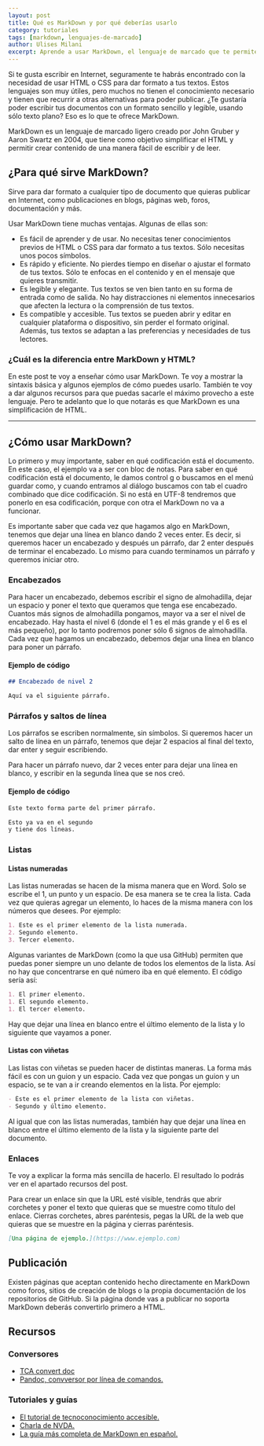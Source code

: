 ```yaml
---
layout: post
title: Qué es MarkDown y por qué deberías usarlo
category: tutoriales
tags: [markdown, lenguajes-de-marcado]
author: Ulises Milani
excerpt: Aprende a usar MarkDown, el lenguaje de marcado que te permite crear documentos HTML con un formato sencillo y legible, usando sólo texto plano.
---
```


Si te gusta escribir en Internet, seguramente te habrás encontrado con
la necesidad de usar HTML o CSS para dar formato a tus textos. Estos
lenguajes son muy útiles, pero muchos no tienen el conocimiento
necesario y tienen que recurrir a otras alternativas para poder
publicar. ¿Te gustaría poder escribir tus documentos con un formato
sencillo y legible, usando sólo texto plano? Eso es lo que te ofrece
MarkDown.

MarkDown es un lenguaje de marcado ligero creado por John Gruber y Aaron
Swartz en 2004, que tiene como objetivo simplificar el HTML y permitir
crear contenido de una manera fácil de escribir y de leer.

## ¿Para qué sirve MarkDown?

Sirve para dar formato a cualquier tipo de documento que quieras
publicar en Internet, como publicaciones en blogs, páginas web, foros, documentación y
más.

Usar MarkDown tiene muchas ventajas. Algunas de ellas son:

-   Es fácil de aprender y de usar. No necesitas tener conocimientos previos de HTML o CSS para dar formato a tus textos. Sólo necesitas unos pocos símbolos.
-   Es rápido y eficiente. No pierdes tiempo en diseñar o ajustar el formato de tus textos. Sólo te enfocas en el contenido y en el mensaje que quieres transmitir.
-   Es legible y elegante. Tus textos se ven bien tanto en su forma de entrada como de salida. No hay distracciones ni elementos innecesarios que afecten la lectura o la comprensión de tus textos.
-   Es compatible y accesible. Tus textos se pueden abrir y editar en cualquier plataforma o dispositivo, sin perder el formato original. Además, tus textos se adaptan a las preferencias y necesidades de tus lectores.

### ¿Cuál es la diferencia entre MarkDown y HTML?

En este post te voy a enseñar cómo usar MarkDown. Te voy a mostrar la
sintaxis básica y algunos ejemplos de cómo puedes usarlo. También te voy
a dar algunos recursos para que puedas sacarle el máximo provecho a este
lenguaje. Pero te adelanto que lo que notarás es que MarkDown es una simplificación de HTML.

---

## ¿Cómo usar MarkDown?

Lo primero y muy importante, saber en qué codificación está el
documento. En este caso, el ejemplo va a ser con bloc de notas. Para
saber en qué codificación está el documento, le damos control g o
buscamos en el menú guardar como, y cuando entramos al diálogo buscamos con
tab el cuadro combinado que dice codificación. Si no está en UTF-8
tendremos que ponerlo en esa codificación, porque con otra el MarkDown no
va a funcionar.

Es importante saber que cada vez que hagamos algo en MarkDown, tenemos
que dejar una línea en blanco dando 2 veces enter. Es decir, si queremos
hacer un encabezado y después un párrafo, dar 2 enter después de
terminar el encabezado. Lo mismo para cuando terminamos un párrafo y
queremos iniciar otro.

### Encabezados

Para hacer un encabezado, debemos escribir el signo de almohadilla, dejar un
espacio y poner el texto que queramos que tenga ese encabezado. Cuantos más signos de almohadilla pongamos, mayor va a ser el nivel de
encabezado. Hay hasta el nivel 6 (donde el 1 es el más grande y el 6 es el más pequeño), por lo tanto podremos poner sólo 6
signos de almohadilla. Cada vez que hagamos un encabezado, debemos dejar una línea en blanco
para poner un párrafo.

#### Ejemplo de código

```MarkDown
## Encabezado de nivel 2

Aquí va el siguiente párrafo.
```

### Párrafos y saltos de línea

Los párrafos se escriben normalmente, sin símbolos. Si queremos hacer un salto de línea en un párrafo, tenemos que dejar 2
espacios al final del texto, dar enter y seguir escribiendo.

Para hacer un párrafo nuevo, dar 2 veces enter para dejar una línea en
blanco, y escribir en la segunda línea que se nos creó.

#### Ejemplo de código

```MarkDown
Este texto forma parte del primer párrafo.

Esto ya va en el segundo
y tiene dos líneas.
```

### Listas

#### Listas numeradas

Las listas numeradas se hacen de la misma manera que en Word. Solo se
escribe el 1, un punto y un espacio. De esa manera se te crea la lista. Cada vez que quieras agregar un elemento, lo haces de la misma manera con los números que desees. Por ejemplo:

```MarkDown
1. Este es el primer elemento de la lista numerada.
2. Segundo elemento.
3. Tercer elemento.
```

Algunas variantes de MarkDown (como la que usa GitHub) permiten que puedas poner siempre un uno delante de todos los elementos de la lista. Así no hay que concentrarse en qué número iba en qué elemento. El código sería así:

```MarkDown
1. El primer elemento.
1. El segundo elemento.
1. El tercer elemento.
```

Hay que dejar una línea en blanco entre el último elemento de la lista y lo siguiente que vayamos a poner.

#### Listas con viñetas

Las listas con viñetas se pueden hacer de distintas maneras. La forma
más fácil es con un guion y un espacio. Cada vez que pongas un guion y
un espacio, se te van a ir creando elementos en la lista. Por ejemplo:

```MarkDown
- Éste es el primer elemento de la lista con viñetas.
- Segundo y último elemento.
```

Al igual que con las listas numeradas, también hay que dejar una línea en blanco entre el último elemento de la lista y la siguiente parte del documento.

### Enlaces

Te voy a explicar la forma más sencilla de hacerlo. El resultado lo
podrás ver en el apartado recursos del post.

Para crear un enlace sin que la URL esté visible, tendrás que abrir
corchetes y poner el texto que quieras que se muestre como título del
enlace. Cierras corchetes, abres paréntesis, pegas la URL de la web que
quieras que se muestre en la página y cierras paréntesis.

```MarkDown
[Una página de ejemplo.](https://www.ejemplo.com)
```

## Publicación

Existen páginas que aceptan contenido hecho directamente en MarkDown como foros, sitios de creación de blogs o la propia documentación de los repositorios de GitHub. Si la página donde vas a publicar no soporta MarkDown deberás convertirlo primero a HTML.

## Recursos

### Conversores

-   [TCA convert doc](https://tecnoconocimientoaccesible.blogspot.com/2021/05/tca-convertdoc-12-con-reconocimiento-de.html)
-   [Pandoc, convversor por línea de comandos.](https://pandoc.org/installing.html)

### Tutoriales y guías

-   [El tutorial de tecnoconocimiento accesible.](https://www.youtube.com/watch?v=3K-aFgctmkk)
-   [Charla de NVDA.](https://www.youtube.com/watch?v=mMN39MMN07I)
-   [La guía más completa de MarkDown en español.](https://markdown.es/)
